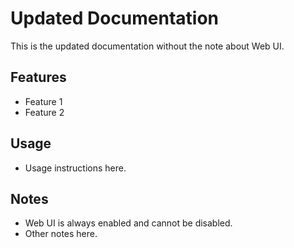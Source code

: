 # Updated Documentation

This is the updated documentation without the note about Web UI.

## Features
- Feature 1
- Feature 2

## Usage
- Usage instructions here.

## Notes
- Web UI is always enabled and cannot be disabled.
- Other notes here.